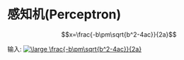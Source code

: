 # 感知机(Perceptron)

<script type="text/javascript" src="http://cdn.mathjax.org/mathjax/latest/MathJax.js?config=default"></script>

$$x=\frac{-b\pm\sqrt{b^2-4ac}}{2a}$$

输入: <a href="http://www.codecogs.com/eqnedit.php?latex=\dpi{120}&space;\large&space;\frac{-b\pm\sqrt{b^2-4ac}}{2a}" target="_blank"><img src="http://latex.codecogs.com/gif.latex?\dpi{120}&space;\large&space;\frac{-b\pm\sqrt{b^2-4ac}}{2a}" title="\large \frac{-b\pm\sqrt{b^2-4ac}}{2a}" /></a>
